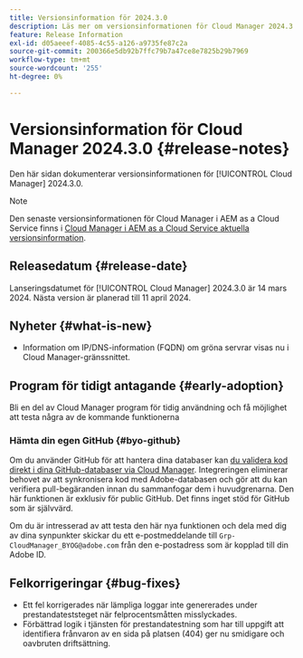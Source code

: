 ```yaml
---
title: Versionsinformation för 2024.3.0
description: Läs mer om versionsinformationen för Cloud Manager 2024.3.0.
feature: Release Information
exl-id: d05aeeef-4085-4c55-a126-a9735fe87c2a
source-git-commit: 200366e5db92b7ffc79b7a47ce8e7825b29b7969
workflow-type: tm+mt
source-wordcount: '255'
ht-degree: 0%

---
```



# Versionsinformation för Cloud Manager 2024.3.0 {#release-notes}

Den här sidan dokumenterar versionsinformationen för [!UICONTROL Cloud Manager] 2024.3.0.

>[!NOTE]
>
>Den senaste versionsinformationen för Cloud Manager i AEM as a Cloud Service finns i [Cloud Manager i AEM as a Cloud Service aktuella versionsinformation](https://experienceleague.adobe.com/en/docs/experience-manager-cloud-service/content/release-notes/cloud-manager/current).

## Releasedatum {#release-date}

Lanseringsdatumet för [!UICONTROL Cloud Manager] 2024.3.0 är 14 mars 2024. Nästa version är planerad till 11 april 2024.

## Nyheter {#what-is-new}

* Information om IP/DNS-information (FQDN) om gröna servrar visas nu i Cloud Manager-gränssnittet.

## Program för tidigt antagande {#early-adoption}

Bli en del av Cloud Manager program för tidig användning och få möjlighet att testa några av de kommande funktionerna

### Hämta din egen GitHub {#byo-github}

Om du använder GitHub för att hantera dina databaser kan [du validera kod direkt i dina GitHub-databaser via Cloud Manager](/help/managing-code/private-repositories.md). Integreringen eliminerar behovet av att synkronisera kod med Adobe-databasen och gör att du kan verifiera pull-begäranden innan du sammanfogar dem i huvudgrenarna. Den här funktionen är exklusiv för public GitHub. Det finns inget stöd för GitHub som är självvärd.

Om du är intresserad av att testa den här nya funktionen och dela med dig av dina synpunkter skickar du ett e-postmeddelande till `Grp-CloudManager_BYOG@adobe.com` från den e-postadress som är kopplad till din Adobe ID.

## Felkorrigeringar {#bug-fixes}

* Ett fel korrigerades när lämpliga loggar inte genererades under prestandateststeget när felprocentsmåtten misslyckades.
* Förbättrad logik i tjänsten för prestandatestning som har till uppgift att identifiera frånvaron av en sida på platsen (404) ger nu smidigare och oavbruten driftsättning.
